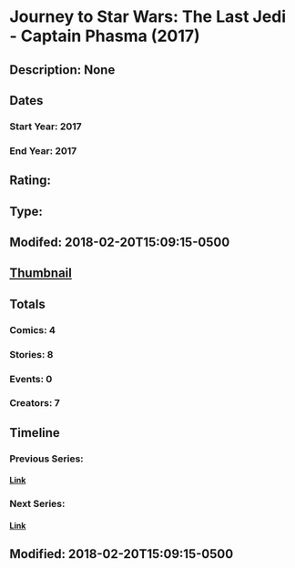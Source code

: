 # Journey to Star Wars: The Last Jedi - Captain Phasma (2017)
## Description: None
## Dates
### Start Year: 2017
### End Year: 2017
## Rating: 
## Type: 
## Modifed: 2018-02-20T15:09:15-0500
## [Thumbnail](http://i.annihil.us/u/prod/marvel/i/mg/f/f0/5a8c805572011.jpg)
## Totals
### Comics: 4
### Stories: 8
### Events: 0
### Creators: 7
## Timeline
### Previous Series: 
#### [Link]()
### Next Series: 
#### [Link]()
## Modified: 2018-02-20T15:09:15-0500